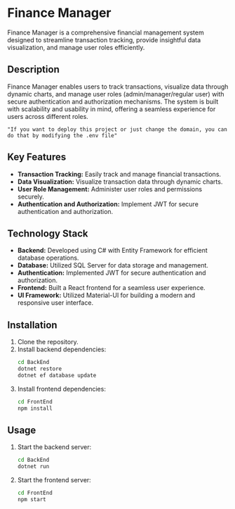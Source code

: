 # Finance Manager

Finance Manager is a comprehensive financial management system designed to streamline transaction tracking, provide insightful data visualization, and manage user roles efficiently.

## Description

Finance Manager enables users to track transactions, visualize data through dynamic charts, and manage user roles (admin/manager/regular user) with secure authentication and authorization mechanisms. The system is built with scalability and usability in mind, offering a seamless experience for users across different roles.

```
"If you want to deploy this project or just change the domain, you can do that by modifying the .env file"
```
## Key Features

- **Transaction Tracking:** Easily track and manage financial transactions.
- **Data Visualization:** Visualize transaction data through dynamic charts.
- **User Role Management:** Administer user roles and permissions securely.
- **Authentication and Authorization:** Implement JWT for secure authentication and authorization.

## Technology Stack

- **Backend:** Developed using C# with Entity Framework for efficient database operations.
- **Database:** Utilized SQL Server for data storage and management.
- **Authentication:** Implemented JWT for secure authentication and authorization.
- **Frontend:** Built a React frontend for a seamless user experience.
- **UI Framework:** Utilized Material-UI for building a modern and responsive user interface.

## Installation

1. Clone the repository.
2. Install backend dependencies:
   ```bash
   cd BackEnd
   dotnet restore
   dotnet ef database update
   ```
3. Install frontend dependencies:
   ```bash
   cd FrontEnd
   npm install
   ```

## Usage

1. Start the backend server:
   ```bash
   cd BackEnd
   dotnet run
   ```

2. Start the frontend server:
   ```bash
   cd FrontEnd
   npm start
   ```
